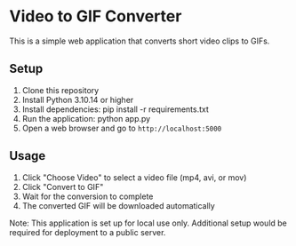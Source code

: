 # Video to GIF Converter

This is a simple web application that converts short video clips to GIFs.

## Setup

1. Clone this repository
2. Install Python 3.10.14 or higher
3. Install dependencies: pip install -r requirements.txt
4. Run the application: python app.py
5. Open a web browser and go to `http://localhost:5000`

## Usage

1. Click "Choose Video" to select a video file (mp4, avi, or mov)
2. Click "Convert to GIF"
3. Wait for the conversion to complete
4. The converted GIF will be downloaded automatically

Note: This application is set up for local use only. Additional setup would be required for deployment to a public server.
